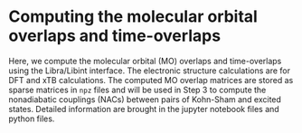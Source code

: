 # Computing the molecular orbital overlaps and time-overlaps

Here, we compute the molecular orbital (MO) overlaps and time-overlaps using the Libra/Libint interface. The electronic
structure calculations are for DFT and xTB calculations. The computed MO overlap matrices 
are stored as sparse matrices in `npz` files and will be used in Step 3 to compute the nonadiabatic couplings (NACs) between pairs of
Kohn-Sham and excited states. Detailed information are brought in the jupyter notebook files and python files.
